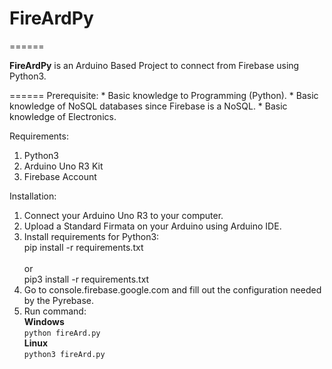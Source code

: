 # FireArdPy
======
<p><b>FireArdPy</b> is an Arduino Based Project to connect from Firebase using Python3.</p>
======
Prerequisite:
* Basic knowledge to Programming (Python).
* Basic knowledge of NoSQL databases since Firebase is a NoSQL.
* Basic knowledge of Electronics.


Requirements:
1. Python3
2. Arduino Uno R3 Kit
3. Firebase Account

Installation:
1. Connect your Arduino Uno R3 to your computer.
2. Upload a Standard Firmata on your Arduino using Arduino IDE.
3. Install requirements for Python3:
	<br>pip install -r requirements.txt  
	<br>or
	<br>pip3 install -r requirements.txt
4. Go to console.firebase.google.com and fill out the configuration needed by the Pyrebase.
5. Run command:
	<br><b>Windows</b></br>
	<code>python fireArd.py</code>
	<br><b>Linux</b></br>
	<code>python3 fireArd.py</code>



